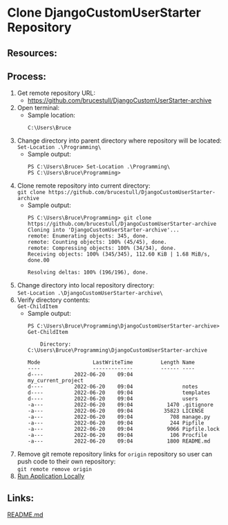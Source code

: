 # Clone DjangoCustomUserStarter Repository

## Resources:

## Process:
1. Get remote repository URL:
    * https://github.com/brucestull/DjangoCustomUserStarter-archive
1. Open terminal:
    * Sample location:
        ```
        C:\Users\Bruce
        ```
1. Change directory into parent directory where repository will be located:  
`Set-Location .\Programming\`
    * Sample output:
        ```
        PS C:\Users\Bruce> Set-Location .\Programming\
        PS C:\Users\Bruce\Programming>
        ```
1. Clone remote repository into current directory:  
`git clone https://github.com/brucestull/DjangoCustomUserStarter-archive`
    * Sample output:
        ```
        PS C:\Users\Bruce\Programming> git clone https://github.com/brucestull/DjangoCustomUserStarter-archive
        Cloning into 'DjangoCustomUserStarter-archive'...
        remote: Enumerating objects: 345, done.
        remote: Counting objects: 100% (45/45), done.
        remote: Compressing objects: 100% (34/34), done.
        Receiving objects: 100% (345/345), 112.60 KiB | 1.68 MiB/s, done.00

        Resolving deltas: 100% (196/196), done.
        ```
1. Change directory into local repository directory:  
`Set-Location .\DjangoCustomUserStarter-archive\`
1. Verify directory contents:  
`Get-ChildItem`
    * Sample output:
        ```
        PS C:\Users\Bruce\Programming\DjangoCustomUserStarter-archive> Get-ChildItem

            Directory: C:\Users\Bruce\Programming\DjangoCustomUserStarter-archive

        Mode                 LastWriteTime         Length Name
        ----                 -------------         ------ ----
        d----          2022-06-20    09:04                my_current_project
        d----          2022-06-20    09:04                notes
        d----          2022-06-20    09:04                templates
        d----          2022-06-20    09:04                users
        -a---          2022-06-20    09:04           1470 .gitignore
        -a---          2022-06-20    09:04          35823 LICENSE
        -a---          2022-06-20    09:04            708 manage.py
        -a---          2022-06-20    09:04            244 Pipfile
        -a---          2022-06-20    09:04           9066 Pipfile.lock
        -a---          2022-06-20    09:04            106 Procfile
        -a---          2022-06-20    09:04           1800 README.md
        ```
1. Remove git remote repository links for `origin` repository so user can push code to their own repository:  
`git remote remove origin`
1. [Run Application Locally](run_application_locally.md)


## Links:
[README.md](..\README.md)